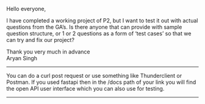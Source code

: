 Hello everyone,

I have completed a working project of P2, but I want to test it out with
actual questions from the GA’s. Is there anyone that can provide with sample
question structure, or 1 or 2 questions as a form of ‘test cases’ so that we
can try and fix our project?

Thank you very much in advance  
Aryan Singh



---

You can do a curl post request or use something like Thunderclient or Postman.
If you used fastapi then in the /docs path of your link you will find the open
API user interface which you can also use for testing.



---


